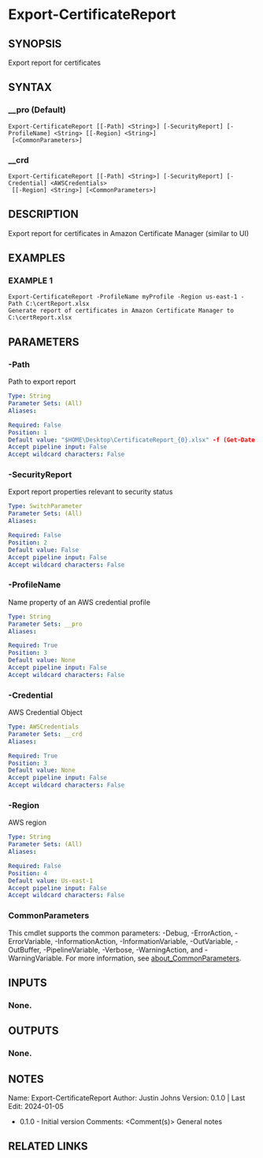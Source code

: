 # Export-CertificateReport

## SYNOPSIS
Export report for certificates

## SYNTAX

### __pro (Default)
```
Export-CertificateReport [[-Path] <String>] [-SecurityReport] [-ProfileName] <String> [[-Region] <String>]
 [<CommonParameters>]
```

### __crd
```
Export-CertificateReport [[-Path] <String>] [-SecurityReport] [-Credential] <AWSCredentials>
 [[-Region] <String>] [<CommonParameters>]
```

## DESCRIPTION
Export report for certificates in Amazon Certificate Manager (similar to UI)

## EXAMPLES

### EXAMPLE 1
```
Export-CertificateReport -ProfileName myProfile -Region us-east-1 -Path C:\certReport.xlsx
Generate report of certificates in Amazon Certificate Manager to C:\certReport.xlsx
```

## PARAMETERS

### -Path
Path to export report

```yaml
Type: String
Parameter Sets: (All)
Aliases:

Required: False
Position: 1
Default value: "$HOME\Desktop\CertificateReport_{0}.xlsx" -f (Get-Date -Format FileDateTime)
Accept pipeline input: False
Accept wildcard characters: False
```

### -SecurityReport
Export report properties relevant to security status

```yaml
Type: SwitchParameter
Parameter Sets: (All)
Aliases:

Required: False
Position: 2
Default value: False
Accept pipeline input: False
Accept wildcard characters: False
```

### -ProfileName
Name property of an AWS credential profile

```yaml
Type: String
Parameter Sets: __pro
Aliases:

Required: True
Position: 3
Default value: None
Accept pipeline input: False
Accept wildcard characters: False
```

### -Credential
AWS Credential Object

```yaml
Type: AWSCredentials
Parameter Sets: __crd
Aliases:

Required: True
Position: 3
Default value: None
Accept pipeline input: False
Accept wildcard characters: False
```

### -Region
AWS region

```yaml
Type: String
Parameter Sets: (All)
Aliases:

Required: False
Position: 4
Default value: Us-east-1
Accept pipeline input: False
Accept wildcard characters: False
```

### CommonParameters
This cmdlet supports the common parameters: -Debug, -ErrorAction, -ErrorVariable, -InformationAction, -InformationVariable, -OutVariable, -OutBuffer, -PipelineVariable, -Verbose, -WarningAction, and -WarningVariable. For more information, see [about_CommonParameters](http://go.microsoft.com/fwlink/?LinkID=113216).

## INPUTS

### None.
## OUTPUTS

### None.
## NOTES
Name:     Export-CertificateReport
Author:   Justin Johns
Version:  0.1.0 | Last Edit: 2024-01-05
- 0.1.0 - Initial version
Comments: \<Comment(s)\>
General notes

## RELATED LINKS
